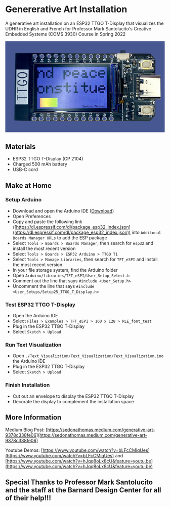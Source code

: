 # Genererative Art Installation

A generative art installation on an  ESP32 TTGO T-Display that visualizes the UDHR in English and French for Professor Mark Santolucito's Creative Embedded Systems (COMS 3930) Course in Spring 2022


[![ESP32 TTGO T-Display with the UDHR in English and French with a pride flag](./Images/TTGO_Text_Visualization_3.jpg)](https://www.youtube.com/watch?v=hJqq8oLx8cU&feature=youtu.be)

## Materials

 - ESP32 TTGO T-Display (CP 2104)
 - Charged 500 mAh battery
 - USB-C cord

## Make at Home

### Setup Arduino

- Download and open the Arduino IDE ([Download](https://www.arduino.cc/en/software))
- Open Preferences 
- Copy and paste the following link ([https://dl.espressif.com/dl/package_esp32_index.json](https://dl.espressif.com/dl/package_esp32_index.json)) into `Additonal Boards Manager URLs` to add the ESP package
- Select `Tools > Boards > Boards Manager`, then search for `esp32` and install the most recent version
- Select `Tools > Boards > ESP32 Arduino > TTGO T1`
- Select `Tools > Manage Libraries`, then search for `TFT_eSPI` and install the most recent version
- In your file storage system, find the Arduino folder
- Open `Arduino/libraries/TFT_eSPI/User_Setup_Select.h`
- Comment out the line that says `#include <User_Setup.h>`
- Uncomment the line that says `#include <User_Setups/Setup25_TTGO_T_Display.h>`

### Test ESP32 TTGO T-Display

- Open the Arduino IDE
- Select `Files > Examples > TFT_eSPI > 160 x 128 > RLE_font_test`
- Plug in the ESP32 TTGO T-Display
- Select `Sketch > Upload`

### Run Text Visualization

- Open `./Text_Visualiztion/Text_Visualization/Text_Visualization.ino` the Arduino IDE
- Plug in the ESP32 TTGO T-Display
- Select `Sketch > Upload`

### Finish Installation

- Cut out an envelope to display the ESP32 TTGO T-Display
- Decorate the display to complement the installation space

## More Information

Medium Blog Post: [https://sedonathomas.medium.com/generative-art-9378c338fe06](https://sedonathomas.medium.com/generative-art-9378c338fe06)

Youtube Demos: [https://www.youtube.com/watch?v=bLFcCMiqUes](https://www.youtube.com/watch?v=bLFcCMiqUes) and [https://www.youtube.com/watch?v=hJqq8oLx8cU&feature=youtu.be](https://www.youtube.com/watch?v=hJqq8oLx8cU&feature=youtu.be)

##
## Special Thanks to Professor Mark Santolucito and the staff at the Barnard Design Center for all of their help!!!
